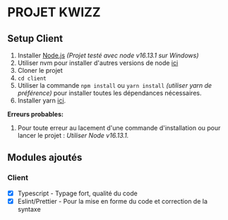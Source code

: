 PROJET KWIZZ
======

## Setup Client

1. Installer [Node.js](https://nodejs.org/en/) *(Projet testé avec node v16.13.1 sur Windows)*
2. Utiliser nvm pour installer d'autres versions de node [ici](https://github.com/nvm-sh/nvm)
3. Cloner le projet
4. `cd client`
5. Utiliser la commande  `npm install` ou `yarn install` *(utiliser yarn de préférence)* pour installer toutes les dépendances nécessaires.
6. Installer yarn [ici](https://yarnpkg.com/lang/fr/).

**Erreurs probables:**</br>
1. Pour toute erreur au lacement d'une commande d'installation ou pour lancer le projet : *Utiliser Node v16.13.1.*

## Modules ajoutés
### Client
- [x] Typescript - Typage fort, qualité du code</br>
- [x] Eslint/Prettier - Pour la mise en forme du code et correction de la syntaxe
